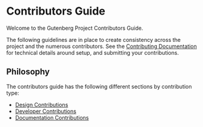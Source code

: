 # Contributors Guide

Welcome to the Gutenberg Project Contributors Guide.

The following guidelines are in place to create consistency across the project and the numerous contributors. See  the [Contributing Documentation](https://github.com/WordPress/gutenberg/blob/master/CONTRIBUTING.md) for technical details around setup, and submitting your contributions.

## Philosophy

The contributors guide has the following different sections by contribution type:

* [Design Contributions](/docs/contributors/design.md)
* [Developer Contributions](/docs/contributors/develop.md)
* [Documentation Contributions](/docs/contributors/document.md)

